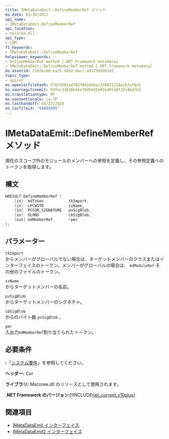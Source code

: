```yaml
---
title: IMetaDataEmit::DefineMemberRef メソッド
ms.date: 03/30/2017
api_name:
- IMetaDataEmit.DefineMemberRef
api_location:
- mscoree.dll
api_type:
- COM
f1_keywords:
- IMetaDataEmit::DefineMemberRef
helpviewer_keywords:
- DefineMemberRef method [.NET Framework metadata]
- IMetaDataEmit::DefineMemberRef method [.NET Framework metadata]
ms.assetid: 21b5bcb8-ea75-4962-8acc-ad17584061e5
topic_type:
- apiref
ms.openlocfilehash: 576f4561ed782f091840ac378831110a1bfef9c6
ms.sourcegitcommit: 03fec33630b46e78d5e81e91b40518f32c4bd7b5
ms.translationtype: MT
ms.contentlocale: ja-JP
ms.lasthandoff: 05/27/2020
ms.locfileid: "84004695"
---
```

# <a name="imetadataemitdefinememberref-method"></a>IMetaDataEmit::DefineMemberRef メソッド
現在のスコープ外のモジュールのメンバーへの参照を定義し、その参照定義へのトークンを取得します。  
  
## <a name="syntax"></a>構文  
  
```cpp  
HRESULT DefineMemberRef (
    [in]  mdToken           tkImport,
    [in]  LPCWSTR           szName,
    [in]  PCCOR_SIGNATURE   pvSigBlob,
    [in]  ULONG             cbSigBlob,
    [out] mdMemberRef       *pmr
);  
```  
  
## <a name="parameters"></a>パラメーター  
 `tkImport`  
 からメンバーがグローバルでない場合は、ターゲットメンバーのクラスまたはインターフェイスのトークン。メンバーがグローバルの場合は、 `mdModuleRef` その他のファイルのトークン。  
  
 `szName`  
 からターゲットメンバーの名前。  
  
 `pvSigBlob`  
 からターゲットメンバーのシグネチャ。  
  
 `cbSigBlob`  
 からのバイト数 `pvSigBlob` 。  
  
 `pmr`  
 入出力`mdMemberRef`割り当てられたトークン。  
  
## <a name="requirements"></a>必要条件  
 **:**「[システム要件](../../get-started/system-requirements.md)」を参照してください。  
  
 **ヘッダー:** Cor  
  
 **ライブラリ:** Mscoree.dll のリソースとして使用されます。  
  
 **.NET Framework のバージョン:**[!INCLUDE[net_current_v10plus](../../../../includes/net-current-v10plus-md.md)]  
  
## <a name="see-also"></a>関連項目

- [IMetaDataEmit インターフェイス](imetadataemit-interface.md)
- [IMetaDataEmit2 インターフェイス](imetadataemit2-interface.md)
